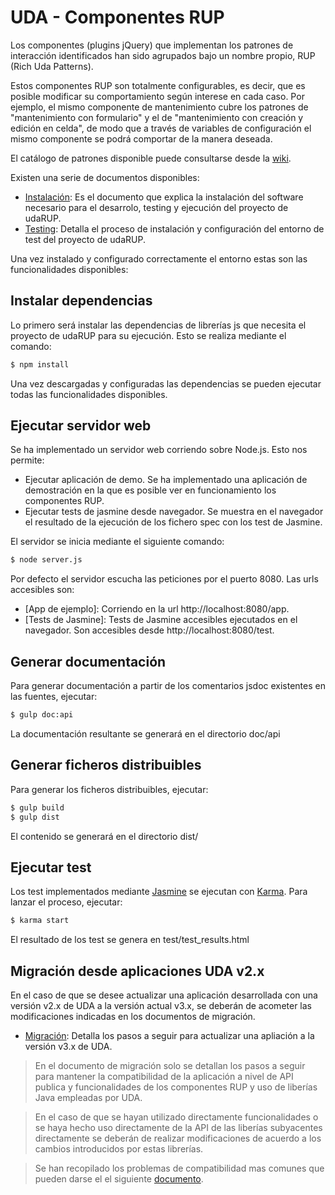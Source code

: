 
# UDA - Componentes RUP

Los componentes (plugins jQuery) que implementan los patrones de interacción identificados han sido agrupados bajo un nombre propio, RUP (Rich Uda Patterns).

Estos componentes RUP son totalmente configurables, es decir, que es posible modificar su comportamiento según interese en cada caso. Por ejemplo, el mismo componente de mantenimiento cubre los patrones de "mantenimiento con formulario" y el de "mantenimiento con creación y edición en celda", de modo que a través de variables de configuración el mismo componente se podrá comportar de la manera deseada.

El catálogo de patrones disponible puede consultarse desde la [wiki](https://github.com/UDA-EJIE/uda-ejie.github.io/wiki/Patrones).

Existen una serie de documentos disponibles:

* [Instalación](https://github.com/UDA-EJIE/udaRUP/blob/develop/doc/INSTALL.md): Es el documento que explica la instalación del software necesario para el desarrolo, testing y ejecución del proyecto de udaRUP.
* [Testing](https://github.com/UDA-EJIE/udaRUP/blob/develop/doc/TESTING.md): Detalla el proceso de instalación y configuración del entorno de test del proyecto de udaRUP.

Una vez instalado y configurado correctamente el entorno estas son las funcionalidades disponibles:

## Instalar dependencias

Lo primero será instalar las dependencias de librerías js que necesita el proyecto de udaRUP para su ejecución. Esto se realiza mediante el comando:

```sh
$ npm install
```

Una vez descargadas y configuradas las dependencias se pueden ejecutar todas las funcionalidades disponibles.

## Ejecutar servidor web

Se ha implementado un servidor web corriendo sobre Node.js. Esto nos permite:

* Ejecutar aplicación de demo. Se ha implementado una aplicación de demostración en la que es posible ver en funcionamiento los componentes RUP.
* Ejecutar tests de jasmine desde navegador. Se muestra en el navegador el resultado de la ejecución de los fichero spec con los test de Jasmine.

El servidor se inicia mediante el siguiente comando:

```sh
$ node server.js
```

Por defecto el servidor escucha las peticiones por el puerto 8080. Las urls accesibles son:

* [App de ejemplo]: Corriendo en la url http://localhost:8080/app.
* [Tests de Jasmine]: Tests de Jasmine accesibles ejecutados en el navegador. Son accesibles desde http://localhost:8080/test.


## Generar documentación

Para generar documentación a partir de los comentarios jsdoc existentes en las fuentes, ejecutar:

```sh
$ gulp doc:api
```

La documentación resultante se generará en el directorio doc/api

## Generar ficheros distribuibles

Para generar los ficheros distribuibles, ejecutar:

```sh
$ gulp build
$ gulp dist
```

El contenido se generará en el directorio dist/

## Ejecutar test

Los test implementados mediante [Jasmine](http://jasmine.github.io/) se ejecutan con [Karma](https://karma-runner.github.io/1.0/index.html). Para lanzar el proceso, ejecutar:

```sh
$ karma start
```

El resultado de los test se genera en test/test_results.html


## Migración desde aplicaciones UDA v2.x

En el caso de que se desee actualizar una aplicación desarrollada con una versión v2.x de UDA a la versión actual v3.x, se deberán de acometer las modificaciones indicadas en los documentos de migración.

* [Migración](https://github.com/UDA-EJIE/udaRUP/blob/develop/doc/MIGRACION.md): Detalla los pasos a seguir para actualizar una apliación a la versión v3.x de UDA.

> En el documento de migración solo se detallan los pasos a seguir para mantener la compatibilidad de la aplicación a nivel de API publica y funcionalidades de los componentes RUP y uso de liberías Java empleadas por UDA.

> En el caso de que se hayan utilizado directamente funcionalidades o se haya hecho uso directamente de la API de las liberías subyacentes directamente se deberán de realizar modificaciones de acuerdo a los cambios introducidos por estas librerías.

> Se han recopilado los problemas de compatibilidad mas comunes que pueden darse el el siguiente [documento](https://github.com/UDA-EJIE/udaRUP/blob/develop/doc/COMPONENTES.md).  
